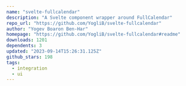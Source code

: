 ```yaml
---
name: "svelte-fullcalendar"
description: "A Svelte component wrapper around FullCalendar"
repo_url: "https://github.com/YogliB/svelte-fullcalendar"
author: "Yogev Boaron Ben-Har"
homepage: "https://github.com/YogliB/svelte-fullcalendar#readme"
downloads: 1201
dependents: 3
updated: "2023-09-14T15:26:31.125Z"
github_stars: 198
tags: 
  - integration
  - ui
---
```

